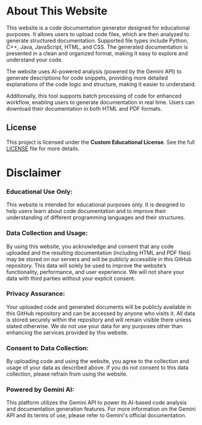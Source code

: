 # About This Website
This website is a code documentation generator designed for educational purposes. It allows users to upload code files, which are then analyzed to generate structured documentation. Supported file types include Python, C++, Java, JavaScript, HTML, and CSS. The generated documentation is presented in a clean and organized format, making it easy to explore and understand your code.

The website uses AI-powered analysis (powered by the Gemini API) to generate descriptions for code snippets, providing more detailed explanations of the code logic and structure, making it easier to understand.

Additionally, this tool supports batch processing of code for enhanced workflow, enabling users to generate documentation in real time. Users can download their documentation in both HTML and PDF formats.

## License

This project is licensed under the **Custom Educational License**. See the full [LICENSE](./LICENSE) file for more details.

# Disclaimer
### Educational Use Only: 
This website is intended for educational purposes only. It is designed to help users learn about code documentation and to improve their understanding of different programming languages and their structures.

### Data Collection and Usage:
By using this website, you acknowledge and consent that any code uploaded and the resulting documentation (including HTML and PDF files) may be stored on our servers and will be publicly accessible in this GitHub repository. This data will solely be used to improve the website’s functionality, performance, and user experience. We will not share your data with third parties without your explicit consent.

### Privacy Assurance:
Your uploaded code and generated documents will be publicly available in this GitHub repository and can be accessed by anyone who visits it. All data is stored securely within the repository and will remain visible there unless stated otherwise. We do not use your data for any purposes other than enhancing the services provided by this website.

### Consent to Data Collection: 
By uploading code and using the website, you agree to the collection and usage of your data as described above. If you do not consent to this data collection, please refrain from using the website.

### Powered by Gemini AI:
This platform utilizes the Gemini API to power its AI-based code analysis and documentation generation features. For more information on the Gemini API and its terms of use, please refer to Gemini's official documentation.

